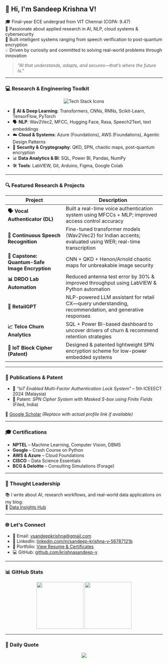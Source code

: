## 👋 Hi, I'm Sandeep Krishna V!

🎓 Final-year ECE undergrad from VIT Chennai (CGPA: 9.47)  
🧠 Passionate about applied research in AI, NLP, cloud systems & cybersecurity  
🧪 Built intelligent systems ranging from speech verification to post-quantum encryption  
💡 Driven by curiosity and committed to solving real-world problems through innovation

> _"AI that understands, adapts, and secures—that’s where the future is."_

---

### 💻 Research & Engineering Toolkit

<p align="center">
  <img src="https://skillicons.dev/icons?i=python,java,sql,azure,aws,git,github,tensorflow,pytorch,html,css,js,labview,arduino" alt="Tech Stack Icons" />
</p>

- 🧠 **AI & Deep Learning**: Transformers, CNNs, RNNs, Scikit-Learn, TensorFlow, PyTorch  
- 🗣️ **NLP**: Wav2Vec2, MFCC, Hugging Face, Rasa, Speech2Text, text embeddings  
- ☁️ **Cloud & Systems**: Azure (Foundations), AWS (Foundations), Agentic Design Patterns  
- 🔐 **Security & Cryptography**: QKD, SPN, chaotic maps, post-quantum encryption  
- 📊 **Data Analytics & BI**: SQL, Power BI, Pandas, NumPy  
- 🛠️ **Tools**: LabVIEW, Git, Arduino, Figma, Google Colab

---

### 🔍 Featured Research & Projects

| Project | Description |
|--------|-------------|
| **🗣️ Vocal Authenticator (DL)** | Built a real-time voice authentication system using MFCCs + MLP; improved access control accuracy |
| **🧠 Continuous Speech Recognition** | Fine-tuned transformer models (Wav2Vec2) for Indian accents; evaluated using WER; real-time transcription |
| **🔐 Capstone: Quantum-Safe Image Encryption** | CNN + QKD + Henon/Arnold chaotic maps for unbreakable image security |
| **📊 DRDO Lab Automation** | Reduced antenna test error by 30% & improved throughput using LabVIEW & Python automation |
| **🧠 RetailGPT** | NLP-powered LLM assistant for retail CX—query understanding, recommendation, and generative responses |
| **📈 Telco Churn Analytics** | SQL + Power BI-based dashboard to uncover drivers of churn & recommend retention strategies |
| **🧬 IoT Block Cipher (Patent)** | Designed & patented lightweight SPN encryption scheme for low-power embedded systems |

---

### 📃 Publications & Patent

- 📄 *“IoT Enabled Multi-Factor Authentication Lock System”* – 5th ICEEECT 2024 (Malaysia)  
- 🔏 Patent: *SPN Cipher System with Masked S-box using Finite Fields* (Filed, India)

🔗 [Google Scholar](https://scholar.google.com/) *(Replace with actual profile link if available)*

---

### 🎓 Certifications

- **NPTEL** – Machine Learning, Computer Vision, DBMS  
- **Google** – Crash Course on Python  
- **AWS & Azure** – Cloud Foundations  
- **CISCO** – Data Science Essentials  
- **BCG & Deloitte** – Consulting Simulations (Forage)

---

### 🧠 Thought Leadership

📚 I write about AI, research workflows, and real-world data applications on my blog:  
🔗 [Data Insights Hub](https://data-insights-hub.blogspot.com/)

---

### 🌐 Let's Connect

- 📧 Email: [vsandeepkrishna@gmail.com](mailto:vsandeepkrishna@gmail.com)  
- 🔗 LinkedIn: [linkedin.com/in/sandeep-krishna-v-56787121b](https://www.linkedin.com/in/sandeep-krishna-v-56787121b)  
- 📂 Portfolio: [View Resume & Certificates](https://drive.google.com/file/d/1MFndVxmhe5pj-mKbSO7ugkB2044MkpNd/view?usp=drivesdk)  
- 💻 GitHub: [github.com/krishnasandeep-v](https://github.com/krishnasandeep-v)

---

### 📊 GitHub Stats

<p align="center">
  <img src="https://github-readme-stats.vercel.app/api?username=krishnasandeep-v&show_icons=true&theme=radical" height="150"/>
  <img src="https://github-readme-stats.vercel.app/api/top-langs/?username=krishnasandeep-v&layout=compact&theme=radical" height="150"/>
</p>

---

### 🔁 Daily Quote

<p align="center">
  <img src="https://quotes-github-readme.vercel.app/api?type=horizontal&theme=radical" />
</p>
